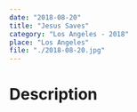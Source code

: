 ```yaml
---
date: "2018-08-20"
title: "Jesus Saves"
category: "Los Angeles - 2018"
place: "Los Angeles"
file: "./2018-08-20.jpg"
---
```

# Description
